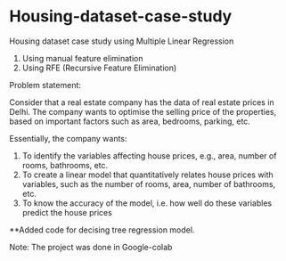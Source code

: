 # Housing-dataset-case-study
Housing dataset case study using Multiple Linear Regression
1. Using manual feature elimination
2. Using RFE (Recursive Feature Elimination)

Problem statement:

Consider that a real estate company has the data of real estate prices in Delhi. The company wants to optimise the selling price of the properties, based on important factors such as area, bedrooms, parking, etc.

Essentially, the company wants:
1. To identify the variables affecting house prices, e.g., area, number of rooms, bathrooms, etc.
2. To create a linear model that quantitatively relates house prices with variables, such as the number of rooms, area, number of bathrooms, etc.
3. To know the accuracy of the model, i.e. how well do these variables predict the house prices

**Added code for decising tree regression model.

Note: The project was done in Google-colab
